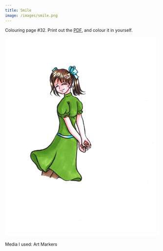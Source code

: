 ```yaml
---
title: Smile
image: /images/smile.png
---
```

Colouring page #32. Print out the [PDF], and colour it in yourself.

![png]

Media I used: Art Markers

[png]: /images/smile.png
[PDF]: /images/smile.pdf
